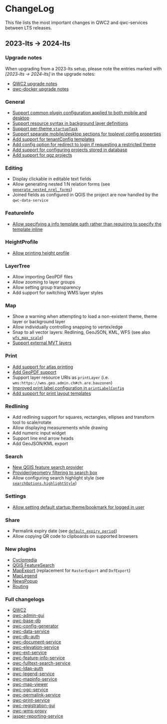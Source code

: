 # ChangeLog

This file lists the most important changes in QWC2 and qwc-services between LTS releases.

## 2023-lts &rarr; 2024-lts

### Upgrade notes

When upgrading from a 2023-lts setup, please note the entries marked with *\[2023-lts &rarr; 2024-lts\]* in the upgrade notes:

* [QWC2 upgrade notes](./QWC2UpgradeNotes.md)
* [qwc-docker upgrade notes](./QwcDockerUpgradeNotes.md)

### General

* [Support common plugin configuration applied to both mobile and desktop](https://qwc-services.github.io/2024-lts/configuration/ViewerConfiguration/#plugin-configuration)
* [Support resource syntax in background layer definitions](https://qwc-services.github.io/2024-lts/configuration/ThemesConfiguration/#background-layers)
* [Support per-theme `startupTask`](https://qwc-services.github.io/2024-lts/configuration/ViewerConfiguration/#global-settings-overridable-per-theme)
* [Support spearate mobile/desktop sections for toplevel config properties](https://qwc-services.github.io/2024-lts/configuration/ViewerConfiguration/#separate-mobile-desktop-global-settings)
* [Add support for tenantConfig templates](https://qwc-services.github.io/2024-lts/topics/MultiTenancy/#tenantconfig-template)
* [Add config option for redirect to login if requesting a restricted theme](https://qwc-services.github.io/2024-lts/configuration/ResourcesPermissions/#restricted-themes)
* [Add support for configuring projects stored in database](https://qwc-services.github.io/2024-lts/configuration/ThemesConfiguration/#projects-in-database)
* [Add support for qgz projects]()

### Editing

* Display clickable in editable text fields
* Allow generating nested 1:N relation forms (see [`generate_nested_nrel_forms`](https://qwc-services.github.io/2024-lts/topics/Editing/#1n-relations))
* Joined fields as configured in QGIS the project are now handled by the `qwc-data-service`

### FeatureInfo

* [Allow specifying a info template path rather than requiring to specify the template inline](https://qwc-services.github.io/2024-lts/topics/FeatureInfo/#custom-html-templates)

### HeightProfile

* [Allow printing height profile](https://qwc-services.github.io/2024-lts/references/qwc2_plugins/#heightprofile)

### LayerTree

* Allow importing GeoPDF files
* Allow zooming to layer groups
* Allow setting group transparency
* Add support for switching WMS layer styles

### Map

* Show a warning when attempting to load a non-existent theme, theme layer or background layer
* Allow individually controlling snapping to vertex/edge
* Snap to all vector layers: Redlining, GeoJSON, KML, WFS (see also [`wfs_max_scale`](https://qwc-services.github.io/2024-lts/topics/Snapping/))
* [Support external MVT layers](https://qwc-services.github.io/2024-lts/configuration/ThemesConfiguration/#external-layers)

### Print

* [Add support for atlas printing](https://qwc-services.github.io/2024-lts/topics/Printing/#print-atlas)
* [Add GeoPDF support](https://qwc-services.github.io/2024-lts/topics/Printing)
* Support layer resource URIs as `printLayer` (i.e. `wms:https://wms.geo.admin.ch#ch.are.bauzonen`)
* [Improved print label configuration in `printLabelConfig`](https://qwc-services.github.io/2024-lts/configuration/ThemesConfiguration/)
* [Add support for print layout templates](https://qwc-services.github.io/2024-lts/topics/Printing/#layout-templates)

### Redlining

* Add redlining support for squares, rectangles, ellipses and transform tool to scale/rotate
* Allow displaying measurements while drawing
* Add numeric input widget
* Support line end arrow heads
* Add GeoJSON/KML export

### Search

* [New QGIS feature search provider](https://qwc-services.github.io/2024-lts/topics/Search/#configuring-the-qgis-feature-search)
* [Provider/geometry filtering to search box](https://qwc-services.github.io/2024-lts/topics/Search/#filtering)
* Allow configuring search highlight style (see [`searchOptions.highlightStyle`](https://qwc-services.github.io/2024-lts/references/qwc2_plugins/#topbar))

### Settings

* [Allow setting default startup theme/bookmark for logged in user](https://qwc-services.github.io/2024-lts/references/qwc2_plugins/#settings)

### Share

* Permalink expiry date (see [`default_expiry_period`](https://qwc-services.github.io/2024-lts/references/qwc-permalink-service/))
* Allow copying QR code to clipboards on supported browsers

### New plugins

* [Cyclomedia](https://qwc-services.github.io/2024-lts/references/qwc2_plugins/#cyclomedia)
* [QGIS FeatureSearch](https://qwc-services.github.io/2024-lts/references/qwc2_plugins/#featuresearch)
* [MapExport](https://qwc-services.github.io/2024-lts/references/qwc2_plugins/#mapexport) (replacement for `RasterExport` and `DxfExport`)
* [MapLegend](https://qwc-services.github.io/2024-lts/references/qwc2_plugins/#maplegend)
* [NewsPopup](https://qwc-services.github.io/2024-lts/references/qwc2_plugins/#newspopup)
* [Routing](https://qwc-services.github.io/2024-lts/references/qwc2_plugins/#routing)


### Full changelogs

* [QWC2](https://github.com/qgis/qwc2/compare/2023-lts...2024-lts)
* [qwc-admin-gui](https://github.com/qwc-services/qwc-admin-gui/compare/2023-lts...2024-lts)
* [qwc-base-db](https://github.com/qwc-services/qwc-base-db/compare/2023-lts...2024-lts)
* [qwc-config-generator](https://github.com/qwc-services/qwc-config-generator/compare/2023-lts...2024-lts)
* [qwc-data-service](https://github.com/qwc-services/qwc-data-service/compare/2023-lts...2024-lts)
* [qwc-db-auth](https://github.com/qwc-services/qwc-db-auth/compare/2023-lts...2024-lts)
* [qwc-document-service](https://github.com/qwc-services/qwc-document-service/compare/2023-lts...2024-lts)
* [qwc-elevation-service](https://github.com/qwc-services/qwc-elevation-service/compare/2023-lts...2024-lts)
* [qwc-ext-service](https://github.com/qwc-services/qwc-ext-service/compare/2023-lts...2024-lts)
* [qwc-feature-info-service](https://github.com/qwc-services/qwc-feature-info-service/compare/2023-lts...2024-lts)
* [qwc-fulltext-search-service](https://github.com/qwc-services/qwc-fulltext-search-service/compare/2023-lts...2024-lts)
* [qwc-ldap-auth](https://github.com/qwc-services/qwc-ldap-auth/compare/2023-lts...2024-lts)
* [qwc-legend-service](https://github.com/qwc-services/qwc-legend-service/compare/2023-lts...2024-lts)
* [qwc-mapinfo-service](https://github.com/qwc-services/qwc-mapinfo-service/compare/2023-lts...2024-lts)
* [qwc-map-viewer](https://github.com/qwc-services/qwc-map-viewer/compare/2023-lts...2024-lts)
* [qwc-ogc-service](https://github.com/qwc-services/qwc-ogc-service/compare/2023-lts...2024-lts)
* [qwc-permalink-service](https://github.com/qwc-services/qwc-permalink-service/compare/2023-lts...2024-lts)
* [qwc-print-service](https://github.com/qwc-services/qwc-print-service/compare/2023-lts...2024-lts)
* [qwc-registration-gui](https://github.com/qwc-services/qwc-registration-gui/compare/2023-lts...2024-lts)
* [qwc-wms-proxy](https://github.com/qwc-services/qwc-wms-proxy/compare/2023-lts...2024-lts)
* [jasper-reporting-service](https://github.com/qwc-services/jasper-reporting-service/compare/2023-lts...2024-lts)
